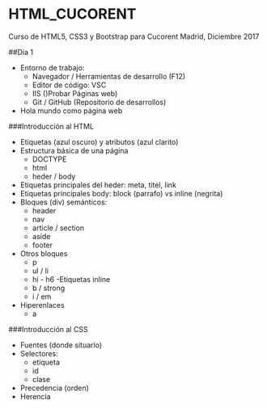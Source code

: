 # HTML_CUCORENT
Curso de HTML5, CSS3 y Bootstrap para Cucorent
Madrid, Diciembre 2017

##Dia 1

- Entorno de trabajo: 
    - Navegador / Herramientas de desarrollo (F12)
    - Editor de código: VSC
    - IIS ()Probar Páginas web)
    - Git / GitHub (Repositorio de desarrollos)
- Hola mundo como página web

###Introducción al HTML

- Etiquetas (azul oscuro) y atributos (azul clarito)
- Estructura básica de una página
    - DOCTYPE
    - html
    - heder / body
- Etiquetas principales del heder: meta, titel, link
- Etiquetas principales body: block (parrafo) vs inline (negrita)
- Bloques (div) semánticos: 
    - header
    - nav
    - article / section
    - aside
    - footer
- Otros bloques
    - p
    - ul / li
    - hi - h6
-Etiquetas inline
    - b / strong
    - i / em
- Hiperenlaces
    -  a 

###Introducción al CSS

- Fuentes (donde situarlo)
- Selectores:
    - etiqueta
    - id
    - clase
- Precedencia (orden)
- Herencia